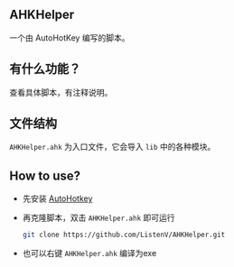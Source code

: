 ## AHKHelper

一个由 AutoHotKey 编写的脚本。

## 有什么功能？

查看具体脚本，有注释说明。

## 文件结构

`AHKHelper.ahk` 为入口文件，它会导入 `lib` 中的各种模块。

## How to use?

- 先安装 [AutoHotkey](https://www.autohotkey.com/)
- 再克隆脚本，双击 `AHKHelper.ahk` 即可运行

  ```Bash
  git clone https://github.com/ListenV/AHKHelper.git
  ```

- 也可以右键 `AHKHelper.ahk` 编译为exe
